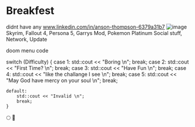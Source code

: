 # Breakfest
didnt have any
www.linkedin.com/in/anson-thompson-6379a31b7
![image](https://user-images.githubusercontent.com/92155869/145368020-2cdaf67c-0c99-4378-bdd8-b671765301f0.png)
Skyrim, Fallout 4, Persona 5, Garrys Mod, Pokemon Platinum
Social stuff, Network, Update

doom menu code

   switch (Difficulty)
    {
    case 1:
        std::cout << "Boring \n";
        break;
    case 2:
        std::cout << "First Time? \n";
        break;
    case 3:
        std::cout << "Have Fun \n";
        break;
    case 4:
        std::cout << "like the challange I see \n";
        break;
    case 5:
        std::cout << "May God have mercy on your soul \n";
        break;

    default:
        std::cout << "Invalid \n";
        break;
    }
        
🌕 🚶
